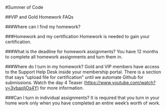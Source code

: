 #Summer of Code

##VIP and Gold Homework FAQs

###Where can I find my homework? 


###Homework and my certification
Homework is needed to gain your certification. 

###What is the deadline for homework assignments?
You have 12 months to complete all homework assignments and turn them in.


###Where do I turn in my homework?
Gold and VIP members have access to the Support Help Desk inside your membership portal.  There is a section that says “upload file for certification” until we automate Github for submissions. Watch the day 4 Teaser (https://www.youtube.com/watch?v=3ybaoIjOs4Y) for more information.

###Can I turn in individual assignments?
It is required that you turn in your home work only when you have completed an entire week’s worth of work. 

